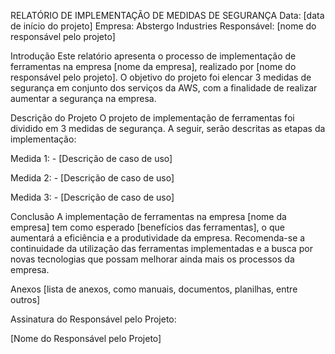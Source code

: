 RELATÓRIO DE IMPLEMENTAÇÃO DE MEDIDAS DE SEGURANÇA
Data: [data de início do projeto] Empresa: Abstergo Industries Responsável: [nome do responsável pelo projeto]

Introdução
Este relatório apresenta o processo de implementação de ferramentas na empresa [nome da empresa], realizado por [nome do responsável pelo projeto]. O objetivo do projeto foi elencar 3 medidas de segurança em conjunto dos serviços da AWS, com a finalidade de realizar aumentar a segurança na empresa.

Descrição do Projeto
O projeto de implementação de ferramentas foi dividido em 3 medidas de segurança. A seguir, serão descritas as etapas da implementação:

Medida 1: - [Descrição de caso de uso]

Medida 2: - [Descrição de caso de uso]

Medida 3: - [Descrição de caso de uso]

Conclusão
A implementação de ferramentas na empresa [nome da empresa] tem como esperado [benefícios das ferramentas], o que aumentará a eficiência e a produtividade da empresa. Recomenda-se a continuidade da utilização das ferramentas implementadas e a busca por novas tecnologias que possam melhorar ainda mais os processos da empresa.

Anexos
[lista de anexos, como manuais, documentos, planilhas, entre outros]

Assinatura do Responsável pelo Projeto:

[Nome do Responsável pelo Projeto]